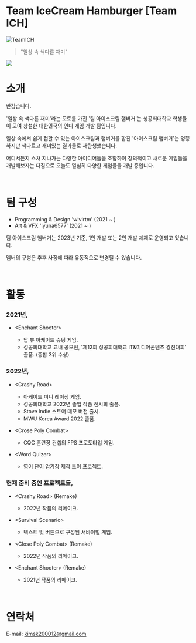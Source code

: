 # Team IceCream Hamburger [Team ICH]

![TeamICH](https://user-images.githubusercontent.com/62886544/231495377-a81b9c19-3415-4611-a3ac-e12413c662d2.png)

> "일상 속 색다른 재미"

<img src="https://img.shields.io/badge/Unity-3178C6?style=flat&logo=Unity&logoColor=white"/>

<br/>

# 소개

반갑습니다.

'일상 속 색다른 재미'라는 모토를 가진 '팀 아이스크림 햄버거'는 성공회대학교 학생들이 모여 창설한 대한민국의 인디 게임 개발 팀입니다.

일상 속에서 쉽게 접할 수 있는 아이스크림과 햄버거를 합친 '아이스크림 햄버거'는 엉뚱하지만 색다르고 재미있는 결과물로 재탄생했습니다.

어디서든지 스쳐 지나가는 다양한 아이디어들을 조합하여 창의적이고 새로운 게임들을 개발해보자는 다짐으로 오늘도 열심히 다양한 게임들을 개발 중입니다.

<br/>

# 팀 구성
- Programming & Design 'wlvlrtm' (2021 ~ )
- Art & VFX 'iyuna6577' (2021 ~ )

팀 아이스크림 햄버거는 2023년 기준, 1인 개발 또는 2인 개발 체제로 운영되고 있습니다.

멤버의 구성은 추후 사정에 따라 유동적으로 변경될 수 있습니다.

<br/>

# 활동

### 2021년,
  - \<Enchant Shooter>
  
    - 탑 뷰 아케이드 슈팅 게임.
    - 성공회대학교 교내 공모전, '제12회 성공회대학교 IT&미디어콘텐츠 경진대회' 출품. (종합 3위 수상)

### 2022년,
  - \<Crashy Road>
  
    - 아케이드 미니 레이싱 게임.
    - 성공회대학교 2022년 졸업 작품 전시회 출품.
    - Stove Indie 스토어 데모 버전 출시.
    - MWU Korea Award 2022 출품.
    
  - \<Crose Poly Combat>
  
    - CQC 훈련장 컨셉의 FPS 프로토타입 게임.
  
  - \<Word Quizer>
  
    - 영어 단어 암기장 제작 토이 프로젝트.

### 현재 준비 중인 프로젝트들,
  - \<Crashy Road> (Remake)
  
    - 2022년 작품의 리메이크.
  
  - \<Survival Scenario>
  
    - 텍스트 및 버튼으로 구성된 서바이벌 게임.
 
  - \<Close Poly Combat> (Remake)
  
    - 2022년 작품의 리메이크.
 
  - \<Enchant Shooter> (Remake)
  
    - 2021년 작품의 리메이크.

<br/>

# 연락처
E-mail: <kimsk200012@gmail.com>
